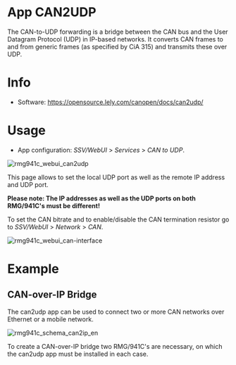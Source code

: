 # App CAN2UDP

The CAN-to-UDP forwarding is a bridge between the CAN bus and the User Datagram Protocol (UDP) in IP-based networks. It converts CAN frames to and from generic frames (as specified by CiA 315) and transmits these over UDP.  

# Info
- Software: https://opensource.lely.com/canopen/docs/can2udp/

# Usage
- App configuration: *SSV/WebUI* > *Services* > *CAN to UDP*.

![rmg941c_webui_can2udp](https://user-images.githubusercontent.com/85748650/122250012-99dbcf80-cec9-11eb-90c9-18190093ebc4.PNG)

This page allows to set the local UDP port as well as the remote IP address and UDP port.

**Please note: The IP addresses as well as the UDP ports on both RMG/941C's must be different!**

To set the CAN bitrate and to enable/disable the CAN termination resistor go to *SSV/WebUI* > *Network* > *CAN*.

![rmg941c_webui_can-interface](https://user-images.githubusercontent.com/85748650/122253038-1bccf800-cecc-11eb-8ff1-5b0badc3b715.PNG)

# Example
## CAN-over-IP Bridge
The can2udp app can be used to connect two or more CAN networks over Ethernet or a mobile network.

![rmg941c_schema_can2ip_en](https://user-images.githubusercontent.com/85748650/122211599-3476e700-cea7-11eb-88d1-5878700c2f29.png)

To create a CAN-over-IP bridge two RMG/941C's are necessary, on which the can2udp app must be installed in each case.
